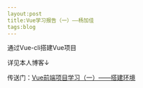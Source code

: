 ```yaml
---
layout:post
title:Vue学习报告（一）——杨加佳
tags:blog
---
```



通过Vue-cli搭建Vue项目

详见本人博客↓

传送门：[Vue前端项目学习（一）——搭建环境](https://blog.csdn.net/weixin_40280266/article/details/79916555)

